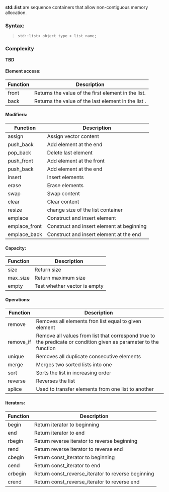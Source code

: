 **std::list** are sequence containers that allow non-contiguous memory allocation.
 
### Syntax:
> `std::list< object_type > list_name;`

### Complexity
**TBD**

#### Element access:
Function      | Description
------------- | -------------
front | Returns the value of the first element in the list.
back | Returns the value of the last element in the list .

#### Modifiers:
Function      | Description
------------- | -------------
assign | Assign vector content
push_back | Add element at the end
pop_back | Delete last element
push_front | Add element at the front
push_back | Add element at the end
insert | Insert elements
erase | Erase elements
swap | Swap content
clear | Clear content
resize | change size of the list container
emplace | Construct and insert element
emplace_front | Construct and insert element at beginning
emplace_back | Construct and insert element at the end

#### Capacity:
Function      | Description
------------- | -------------
size | Return size
max_size | Return maximum size
empty | Test whether vector is empty

#### Operations:
Function      | Description
------------- | -------------
remove | Removes all elements fron list equal to given element
remove_if | Remove all values from list that correspond true to the predicate or condition given as parameter to the function
unique | Removes all duplicate consecutive elements
merge | Merges two sorted lists into one
sort | Sorts the list in increasing order
reverse | Reverses the list
splice | Used to transfer elements from one list to another

#### Iterators:
Function      | Description
------------- | -------------
begin | Return iterator to beginning
end | Return iterator to end
rbegin | Return reverse iterator to reverse beginning
rend | Return reverse iterator to reverse end
cbegin | Return const_iterator to beginning
cend | Return const_iterator to end
crbegin | Return const_reverse_iterator to reverse beginning
crend | Return const_reverse_iterator to reverse end

